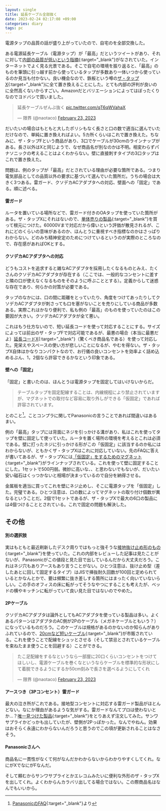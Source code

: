```yaml
---
layout: single
title: 延長ケーブル全部抜く
date: 2023-02-24 02:17:08 +09:00
categories: diary
tags: pc
---
```


電源タップの品質の話が盛り上がっていたので、自宅のを全部交換した。

ある電源延長ケーブル（電源タップ）が「最高」だというツイートがあり、それに対して[内部の品質が低いという指摘](https://honeshabri.hatenablog.com/entry/Disassembling_power_strips){:target="_blank"}がなされていた。インターネットでよく見る光景である。そこで自宅の環境を振り返ると、「最高」のものを筆頭に引っ越す前から使っているタップが多数あり一体いつから使っているのか見当も付かない。良い機会なので、鉄板という噂の[ザ・タップX](https://panasonic.jp/tap/products/tap_x.html){:target="_blank"}に全て置き換えることにした。とても内部の評判が良いのに全然高くないからすごい。Amazonだとバリエーションによってはぼったくりなのでヨドバシで買いました。

<blockquote class="twitter-tweet"><p lang="ja" dir="ltr">延長ケーブルぜんぶ抜く <a href="https://t.co/qT6qWVahaX">pic.twitter.com/qT6qWVahaX</a></p>&mdash; 限界 (@naotaco) <a href="https://twitter.com/naotaco/status/1628662700355244032?ref_src=twsrc%5Etfw">February 23, 2023</a></blockquote> <script async src="https://platform.twitter.com/widgets.js" charset="utf-8"></script> 

だいたいの場合はもともと大したポリシもなく長さと口の数で適当に選んでいただけなので、単純に置き換えればよい。5カ所くらいはこれで置き換えた。ちなみに、ザ・タップFという商品があり、3口でケーブルが30cmのラインナップがある。長さ以外はXと同じようで、なぜ商品名が別なのかは不明。相変わらずパナソニックの考えることはよくわからない。壁に直接刺すタイプの3口タップはこれで置き換えた。

問題は、例のタップが「最高」だとされている理由が必要な箇所である。つまり電気部品としての品質以外の要求に基づいて選んでいた箇所だ。うちの場合は大きく3つある。雷ガード、クソデカACアダプタへの対応、壁面への「固定」である。順に述べる。

#### 雷ガード

ルータを置いている場所などで、雷ガード付きのOAタップを使っていた箇所がある。ザ・タップXにそれはないので、[単体売りの製品](https://www.amazon.co.jp/gp/product/B07V1CM74F/){:target="_blank"}を買って根元につけた。60000Vまで対応だから偉いという評価が散見されるが、これにどのくらいの意味があるのか、ほんとうに重視すべき指標なのかはさっぱりわからない。どのみち精神安定のためにつけているというのが実際のところなので、存在感があればOKとする。

#### クソデカACアダプタへの対応

どうもコストを追求すると雑なACアダプタを採用したくなるものとみえ、たくさんのクソデカACアダプタが存在する（ここでは、一般的なコンセントに差すと隣の口が使えなくなるものをそのように呼ぶこととする）。定義からして迷惑な存在であり、何らかの対策が必要である。

タップのなかには、口の間に距離をとっていたり、角度をつけてあったりしてクソデカACアダプタが刺さっても口を塞がないことを売りにしている商品が多数ある。実際これはかなり便利で、私も例の「最高」のものを使っていたのはこの要因が大きい。クソデカACアダプタが全て悪い。

これはもう仕方ないので、短い延長コードを使って対応することにする。サイズによっては前出のザ・タップFで対応可能であるが、最悪の場合（本当に最悪だよ）[延長コードX](https://panasonic.jp/tap/p-db/WHA49101WP.html){:target="_blank"}（驚くべき商品名である）を使って対応した。見栄えやスペースの使い方が悲しいことになるが、やむを得ない。ザ・タップX自体はかなりコンパクトなので、お行儀の良いコンセントを効率よく詰め込めるぶん、1，2個なら許容できるかなという印象である。

#### 壁への「固定」

「固定」と書いたのは、ほんとうは電源タップを固定してはいけないからだ。

> テーブルタップを固定配線することは、内線規程により禁止されていますが、マグネットでの取付など容易に取り外しができる「仮固定」であれば許容されています。

とのこと[^1]。ことコンプラに関してPanasonicの言うことであれば間違いはあるまい。

例の「最高」タップには背面にネジを引っかける溝があり、私はこれを使ってタップを壁に固定して使っていた。ルータを置く場所の環境を考えるとこれは必須である。壁に打ったネジに引っかける形がこの「仮固定」に該当するのか私にはわからないが、ともかくザ・タップXはこれに対応していない。先のFAQに答えが書いてあるが、ザ・タップXには[「仮固定」をするためのマグネット](https://panasonic.jp/tap/p-db/WH9000P.html){:target="_blank"}がラインナップされている。これを使って壁に固定することにした。1セットで500円弱。微妙に高いな、、と思わないでもないが、だいたい安い磁石はくっつかないと相場が決まっているので自分を納得させる。

金属板を適当に買ってこれを壁にネジ止めし、そこに電源タップを「仮固定」した。完璧である。ひとつ注意は、口の数によってマグネットの取り付け個数が異なるということだ。2個で1セットであるが、ザ・タップXで最大の6口の製品には4個つけることとされている。これで固定の問題も解決した。

## その他

#### 別の選択肢

実はもともと最近刷新したデスク周りではもっと強そうな[接地抜け止め形のもの](https://www.yodobashi.com/product/100000001000467514/){:target="_blank"}を使っていた。これの内部をレビューした記事は見たことがないが、Panasonicがこの値段と見た目で出しているんだから大丈夫だろう。これはネジ穴もありアースもあり言うことがない。ひとつ注意は、抜け止め型（差したあとに回して固定するタイプ）はJISで挿抜耐久回数が100回と定められているとかなんとかで、要は頻繁に抜き差しする箇所にはまったく向いていないらしい。この手のオフィスの床に転がってそうなやつにすることも考えたが、ベッドの横やキッチンに転がっていて良い見た目ではないのでやめた。

#### 2Pケーブル

クソデカACアダプタは論外としてもACアダプタを使っている製品は多い。よくあるパターンはアダプタのAC側が2Pのケーブル（メガネケーブルともいう？）になっているものだろう。このケーブルは規格があるのかないのか知らんがありふれているので、[20cmなど短いケーブル](https://www.yodobashi.com/product/100000001002846984/){:target="_blank"}が市販されている。これを使うことで配線をシュッとさせる（そして禁忌とされているケーブルを束ねたまま使うことを回避する）ことができる。

<blockquote class="twitter-tweet"><p lang="ja" dir="ltr">たこ足配線をするなというなら一部屋に20口くらいコンセントをつけてほしいし、電源ケーブルを巻くなというならケーブルを標準的な形状にして着脱できるようにするか50cm刻みで長さを選べるようにしてくれ</p>&mdash; 限界 (@naotaco) <a href="https://twitter.com/naotaco/status/1628679578775605249?ref_src=twsrc%5Etfw">February 23, 2023</a></blockquote> <script async src="https://platform.twitter.com/widgets.js" charset="utf-8"></script> 

#### アースつき（3Pコンセント）雷ガード

最大の泣き所がこれである。接地型コンセントに対応する雷ガード製品がほとんどない。なにか理由があるような気がする。雷ガードなんてプロは使わないとか…？[唯一見つけた製品](https://www.amazon.co.jp/gp/product/B00458G674/){:target="_blank"}をとりあえず注文してみた。サンワサプライかどっかも出していたが、壁側が2Pっぽかった。なんでやねん。効果はおそらく永遠にわからないんだろうと思うのでこの項が更新されることはなさそう。

#### Panasonicさんへ

商品名に一貫性がなくて何がなんだかわからないからわかりやすくしてくれ。なにがXでなにがFなんだ。

そして頼むからサンワサプライとかエレコムみたいに便利な外形のザ・タップXを出してくれ。よくわからんカラバリ出してる場合ではない。この際商品名はなんでもいいから。


[^1]: [PanasonicのFAQ](https://jpn.faq.panasonic.com/app/answers/detail/a_id/105666/~/%E3%80%90%E3%82%B6%E3%83%BB%E3%82%BF%E3%83%83%E3%83%97%E3%82%B7%E3%83%AA%E3%83%BC%E3%82%BA%E3%80%91%E3%82%BF%E3%83%83%E3%83%97%E3%82%92%E5%9B%BA%E5%AE%9A%E3%81%97%E3%81%A6%E4%BD%BF%E7%94%A8%E3%81%97%E3%81%9F%E3%81%84%E3%81%AE%E3%81%A7%E3%81%99%E3%81%8C%E3%80%81%E3%83%9E%E3%82%B0%E3%83%8D%E3%83%83%E3%83%88%E4%BD%BF%E7%94%A8%E3%81%AA%E3%81%A9%E3%80%81%E3%81%9D%E3%81%AE%E5%A0%B4%E5%90%88%E3%81%AE%E6%96%B9%E6%B3%95%E3%81%AB%E3%81%A4%E3%81%84%E3%81%A6%E6%95%99%E3%81%88%E3%81%A6%E3%81%8F%E3%81%A0%E3%81%95%E3%81%84%E3%80%82){:target="_blank"}より

